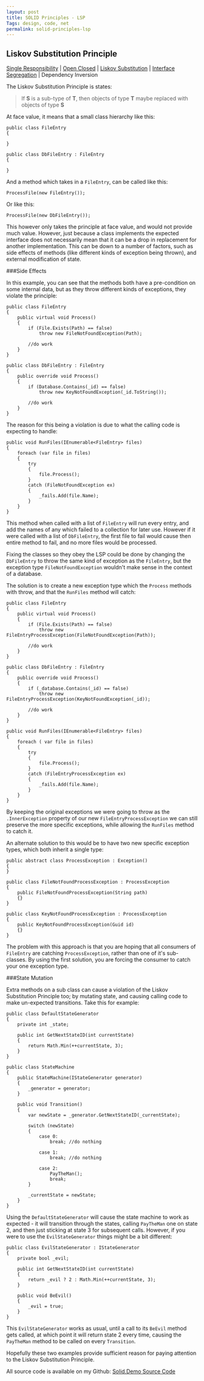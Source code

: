 ```yaml
---
layout: post
title: SOLID Principles - LSP
Tags: design, code, net
permalink: solid-principles-lsp
---
```


## Liskov Substitution Principle

[Single Responsibility][blog-solid-srp] | [Open Closed][blog-solid-ocp] | [Liskov Substitution][blog-solid-lsp] | [Interface Segregation][blog-solid-isp] | Dependency Inversion

The Liskov Substitution Principle is states:

> If **S** is a sub-type of **T**, then objects of type **T** maybe replaced with objects of type **S**

At face value, it means that a small class hierarchy like this:

	public class FileEntry
	{

	}

	public class DbFileEntry : FileEntry
	{

	}

And a method which takes in a `FileEntry`, can be called like this:

	ProcessFile(new FileEntry());

Or like this:

	ProcessFile(new DbFileEntry());

This however only takes the principle at face value, and would not provide much value.  However, just because a class implements the expected interface does not necessarily mean that it can be a drop in replacement for another implementation.  This can be down to a number of factors, such as side effects of methods (like different kinds of exception being thrown), and external modification of state.

###Side Effects

In this example, you can see that the methods both have a pre-condition on some internal data, but as they throw different kinds of exceptions, they violate the principle:
	
	public class FileEntry
	{
		public virtual void Process()
		{
			if (File.Exists(Path) == false)
				throw new FileNotFoundException(Path);

			//do work
		}
	}

	public class DbFileEntry : FileEntry
	{
		public override void Process()
		{
			if (Database.Contains(_id) == false)
				throw new KeyNotFoundException(_id.ToString());

			//do work
		}
	}

The reason for this being a violation is due to what the calling code is expecting to handle:

	public void RunFiles(IEnumerable<FileEntry> files)
	{
		foreach (var file in files)
		{
			try
			{
				file.Process();
			}
			catch (FileNotFoundException ex)
			{
				_fails.Add(file.Name);
			}
		}
	}

This method when called with a list of `FileEntry` will run every entry, and add the names of any which failed to a collection for later use.  However if it were called with a list of `DbFileEntry`, the first file to fail would cause then entire method to fail, and no more files would be processed.

Fixing the classes so they obey the LSP could be done by changing the `DbFileEntry` to throw the same kind of exception as the `FileEntry`, but the exception type `FileNotFoundException` wouldn't make sense in the context of a database.

The solution is to create a new exception type which the `Process` methods with throw, and that the `RunFiles` method will catch:

	public class FileEntry
	{
		public virtual void Process()
		{
			if (File.Exists(Path) == false)
				throw new FileEntryProcessException(FileNotFoundException(Path));

			//do work
		}
	}

	public class DbFileEntry : FileEntry
	{
		public override void Process()
		{
			if (_database.Contains(_id) == false)
				throw new FileEntryProcessException(KeyNotFoundException(_id));

			//do work
		}
	}

	public void RunFiles(IEnumerable<FileEntry> files)
	{
		foreach ( var file in files)
		{
			try
			{
				file.Process();
			}
			catch (FileEntryProcessException ex)
			{
				_fails.Add(file.Name);
			}
		}
	}

By keeping the original exceptions we were going to throw as the `.InnerException` property of our new `FileEntryProcessException` we can still preserve the more specific exceptions, while allowing the `RunFiles` method to catch it.

An alternate solution to this would be to have two new specific exception types, which both inherit a single type:

	public abstract class ProcessException : Exception()
	{
	}

	public class FileNotFoundProcessException : ProcessException
	{
		public FileNotFoundProcessException(String path)
		{}
	}

	public class KeyNotFoundProcessException : ProcessException
	{
		public KeyNotFoundProcessException(Guid id)
		{}
	}

The problem with this approach is that you are hoping that all consumers of `FileEntry` are catching `ProcessException`, rather than one of it's sub-classes.  By using the first solution, you are forcing the consumer to catch your one exception type.

###State Mutation

Extra methods on a sub class can cause a violation of the Liskov Substitution Principle too; by mutating state, and causing calling code to make un-expected transitions.  Take this for example:

	public class DefaultStateGenerator
	{
		private int _state;

		public int GetNextStateID(int currentState)
		{
			return Math.Min(++currentState, 3);
		}
	}

	public class StateMachine
	{
		public StateMachine(IStateGenerator generator)
		{
			_generator = generator;
		}

		public void Transition()
		{
			var newState = _generator.GetNextStateID(_currentState);

			switch (newState)
			{
				case 0:
					break; //do nothing

				case 1:
					break; //do nothing

				case 2:
					PayTheMan();
					break;
			}

			_currentState = newState;
		}
	}

Using the `DefaultStateGenerator` will cause the state machine to work as expected - it will transition through the states, calling `PayTheMan` one on state 2, and then just sticking at state 3 for subsequent calls.  However, if you were to use the `EvilStateGenerator` things might be a bit different:

	public class EvilStateGenerator : IStateGenerator
	{
		private bool _evil;

		public int GetNextStateID(int currentState)
		{
			return _evil ? 2 : Math.Min(++currentState, 3);
		}

		public void BeEvil()
		{
			_evil = true;
		}
	}

This `EvilStateGenerator` works as usual, until a call to its `BeEvil` method gets called, at which point it will return state 2 every time, causing the `PayTheMan` method to be called on every `Transition`.

Hopefully these two examples provide sufficient reason for paying attention to the Liskov Substitution Principle.

All source code is available on my Github: [Solid.Demo Source Code][solid-demo-repo]

[blog-solid-srp]: http://andydote.co.uk/solid-principles-srp
[blog-solid-ocp]: http://andydote.co.uk/solid-principles-ocp
[blog-solid-lsp]: http://andydote.co.uk/solid-principles-lsp
[blog-solid-isp]: http://andydote.co.uk/solid-principles-isp
[solid-demo-repo]: https://github.com/Pondidum/Solid.Demo
